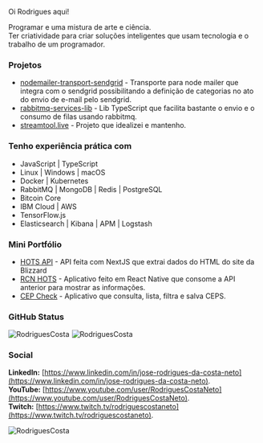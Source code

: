 
Oi Rodrigues aqui!

Programar e uma mistura de arte e ciência.  
Ter criatividade para criar soluções inteligentes que usam tecnologia e o trabalho de um programador.

### Projetos

 - [nodemailer-transport-sendgrid](https://github.com/RodriguesCosta/nodemailer-transport-sendgrid) - Transporte para node mailer que integra com o sendgrid possibilitando a definição de categorias no ato do envio de e-mail pelo sendgrid.
 - [rabbitmq-services-lib](https://github.com/RodriguesCosta/rabbitmq-services-lib) - Lib TypeScript que facilita bastante o envio e o consumo de filas usando rabbitmq.
 - [streamtool.live](https://streamtool.live) - Projeto que idealizei e mantenho.

### Tenho experiência prática com
 
 - JavaScript | TypeScript
 - Linux | Windows | macOS
 - Docker | Kubernetes
 - RabbitMQ | MongoDB | Redis | PostgreSQL <TypeORM>
 - Bitcoin Core
 - IBM Cloud | AWS
 - TensorFlow.js
 - Elasticsearch | Kibana | APM | Logstash
 
### Mini Portfólio

 - [HOTS API](https://github.com/RodriguesCosta/hots-api) - API feita com NextJS que extrai dados do HTML do site da Blizzard
 - [RCN HOTS](https://github.com/RodriguesCosta/rcnhots) - Aplicativo feito em React Native que consome a API anterior para mostrar as informações.
 - [CEP Check](https://github.com/RodriguesCosta/cep-check) - Aplicativo que consulta, lista, filtra e salva CEPS.

  
### GitHub Status

<img align="center" style="margin-right: 5px;" src="https://github-readme-stats.vercel.app/api?username=rodriguescosta&show_icons=true&theme=dark" alt="RodriguesCosta" /><img align="center" src="https://github-readme-stats.vercel.app/api/top-langs/?username=RodriguesCosta&layout=compact&theme=dark" alt="RodriguesCosta" />
 
### Social

**LinkedIn:** [https://www.linkedin.com/in/jose-rodrigues-da-costa-neto](https://www.linkedin.com/in/jose-rodrigues-da-costa-neto).   
**YouTube:** [https://www.youtube.com/user/RodriguesCostaNeto](https://www.youtube.com/user/RodriguesCostaNeto).   
**Twitch:** [https://www.twitch.tv/rodriguescostaneto](https://www.twitch.tv/rodriguescostaneto).   
 
<img src="https://komarev.com/ghpvc/?username=RodriguesCosta" alt="RodriguesCosta" />   

 
